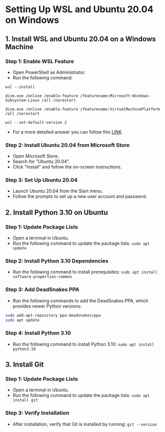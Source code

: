 # Setting Up WSL and Ubuntu 20.04 on Windows

## 1. Install WSL and Ubuntu 20.04 on a Windows Machine

### Step 1: Enable WSL Feature

- Open PowerShell as Administrator.
- Run the following command:

```
wsl --install

dism.exe /online /enable-feature /featurename:Microsoft-Windows-Subsystem-Linux /all /norestart

dism.exe /online /enable-feature /featurename:VirtualMachinePlatform /all /norestart

wsl --set-default-version 2
```
- For a more detailed answer you can follow this [LINK](https://learn.microsoft.com/en-us/windows/wsl/install)

### Step 2: Install Ubuntu 20.04 from Microsoft Store
- Open Microsoft Store.
- Search for "Ubuntu 20.04".
- Click "Install" and follow the on-screen instructions.

### Step 3: Set Up Ubuntu 20.04
- Launch Ubuntu 20.04 from the Start menu.
- Follow the prompts to set up a new user account and password.

## 2. Install Python 3.10 on Ubuntu

### Step 1: Update Package Lists
- Open a terminal in Ubuntu.
- Run the following command to update the package lists: `sudo apt update`

### Step 2: Install Python 3.10 Dependencies
- Run the following command to install prerequisites: `sudo apt install software-properties-common`


### Step 3: Add DeadSnakes PPA
- Run the following commands to add the DeadSnakes PPA, which provides newer Python versions:
```bash
sudo add-apt-repository ppa:deadsnakes/ppa
sudo apt update
```


### Step 4: Install Python 3.10
- Run the following command to install Python 3.10: `sudo apt install python3.10`


## 3. Install Git

### Step 1: Update Package Lists
- Open a terminal in Ubuntu.
- Run the following command to update the package lists: `sudo apt install git`


### Step 3: Verify Installation
- After installation, verify that Git is installed by running: `git --version`





